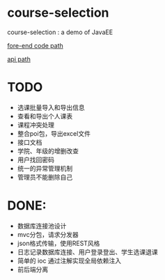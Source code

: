 # course-selection
course-selection : a demo of JavaEE

[fore-end code path](https://github.com/Makonike/course-selection-fore-end) 

[api path](https://space-0hroqq.w.eolinker.com/share/index?shareCode=fCcyRS)

# TODO

- 选课批量导入和导出信息
- 查看和导出个人课表
- 课程冲突处理
- 整合poi包，导出excel文件
- 接口文档
- 学院、年级的增删改查
- 用户找回密码
- 统一的异常管理机制
- 管理员不能删除自己


# DONE:

- 数据库连接池设计
- mvc分包，请求分发器
- json格式传输，使用REST风格
- 日志记录数据库连接、用户登录登出、学生选课退课
- 简单的 ioc 通过注解实现全局依赖注入
- 前后端分离
  
